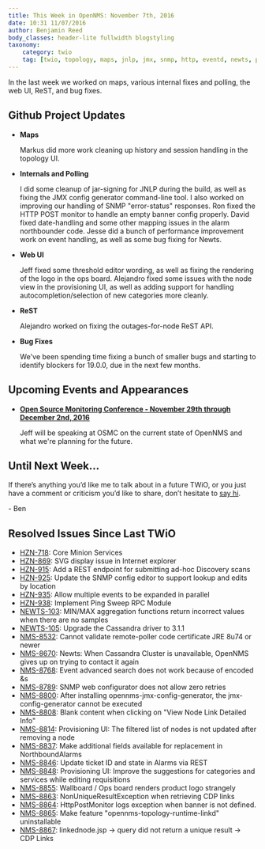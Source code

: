 ```yaml
---
title: This Week in OpenNMS: November 7th, 2016
date: 10:31 11/07/2016
author: Benjamin Reed
body_classes: header-lite fullwidth blogstyling
taxonomy:
    category: twio
    tag: [twio, topology, maps, jnlp, jmx, snmp, http, eventd, newts, provisioning, ops board, outages, rest, osmc]
---
```


In the last week we worked on maps, various internal fixes and polling, the web UI, ReST, and bug fixes.

<!-- git log --all --no-merges --since='2016-10-31 00:00:00' --until='2016-11-07 00:00:00' --format='%Cblue%ai %Cgreen%aN %Cred%d %Creset%s %Cblue(%H)' | sort | less -R -->

Github Project Updates
----------------------

* __Maps__

  Markus did more work cleaning up history and session handling in the topology UI.

* __Internals and Polling__

  I did some cleanup of jar-signing for JNLP during the build, as well as fixing the JMX config generator command-line tool.  I also worked on improving our handling of SNMP "error-status" responses.  Ron fixed the HTTP POST monitor to handle an empty banner config properly.  David fixed date-handling and some other mapping issues in the alarm northbounder code.  Jesse did a bunch of performance improvement work on event handling, as well as some bug fixing for Newts.

* __Web UI__

  Jeff fixed some threshold editor wording, as well as fixing the rendering of the logo in the ops board.  Alejandro fixed some issues with the node view in the provisioning UI, as well as adding support for handling autocompletion/selection of new categories more cleanly.

* __ReST__

  Alejandro worked on fixing the outages-for-node ReST API.

* __Bug Fixes__

  We've been spending time fixing a bunch of smaller bugs and starting to identify blockers for 19.0.0, due in the next few months.

Upcoming Events and Appearances
-------------------------------

* __[Open Source Monitoring Conference - November 29th through December 2nd, 2016](https://www.netways.de/en/events_trainings/osmc/overview/)__

  Jeff will be speaking at OSMC on the current state of OpenNMS and what we're planning for the future.

Until Next Week…
----------------

If there’s anything you’d like me to talk about in a future TWiO, or you just have a comment or criticism you’d like to share, don’t hesitate to [say hi](mailto:twio@opennms.org).

\- Ben

Resolved Issues Since Last TWiO
-------------------------------

* [HZN-718](https://issues.opennms.org/browse/HZN-718): Core Minion Services
* [HZN-869](https://issues.opennms.org/browse/HZN-869): SVG display issue in Internet explorer
* [HZN-915](https://issues.opennms.org/browse/HZN-915): Add a REST endpoint for submitting ad-hoc Discovery scans
* [HZN-925](https://issues.opennms.org/browse/HZN-925): Update the SNMP config editor to support lookup and edits by location
* [HZN-935](https://issues.opennms.org/browse/HZN-935): Allow multiple events to be expanded in parallel
* [HZN-938](https://issues.opennms.org/browse/HZN-938): Implement Ping Sweep RPC Module
* [NEWTS-103](https://issues.opennms.org/browse/NEWTS-103): MIN/MAX aggregation functions return incorrect values when there are no samples
* [NEWTS-105](https://issues.opennms.org/browse/NEWTS-105): Upgrade the Cassandra driver to 3.1.1
* [NMS-8532](https://issues.opennms.org/browse/NMS-8532): Cannot validate remote-poller code certificate JRE 8u74 or newer
* [NMS-8670](https://issues.opennms.org/browse/NMS-8670): Newts: When Cassandra Cluster is unavailable, OpenNMS gives up on trying to contact it again
* [NMS-8768](https://issues.opennms.org/browse/NMS-8768): Event advanced search does not work because of encoded &s
* [NMS-8789](https://issues.opennms.org/browse/NMS-8789): SNMP web configurator does not allow zero retries
* [NMS-8800](https://issues.opennms.org/browse/NMS-8800): After installing opennms-jmx-config-generator, the jmx-config-generator cannot be executed
* [NMS-8808](https://issues.opennms.org/browse/NMS-8808): Blank content when clicking on "View Node Link Detailed Info"
* [NMS-8814](https://issues.opennms.org/browse/NMS-8814): Provisioning UI: The filtered list of nodes is not updated after removing a node
* [NMS-8837](https://issues.opennms.org/browse/NMS-8837): Make additional fields available for replacement in NorthboundAlarms
* [NMS-8846](https://issues.opennms.org/browse/NMS-8846): Update ticket ID and state in Alarms via REST
* [NMS-8848](https://issues.opennms.org/browse/NMS-8848): Provisioning UI: Improve the suggestions for categories and services while editing requisitions
* [NMS-8855](https://issues.opennms.org/browse/NMS-8855): Wallboard / Ops board renders product logo strangely
* [NMS-8863](https://issues.opennms.org/browse/NMS-8863): NonUniqueResultException when retrieving CDP links
* [NMS-8864](https://issues.opennms.org/browse/NMS-8864): HttpPostMonitor logs exception when banner is not defined.
* [NMS-8865](https://issues.opennms.org/browse/NMS-8865): Make feature "opennms-topology-runtime-linkd" uninstallable
* [NMS-8867](https://issues.opennms.org/browse/NMS-8867): linkednode.jsp  ->  query did not return a unique result -> CDP Links

<!--
  https://github.com/OpenNMS/twio-fodder/blob/master/scripts/twio-issues-list.pl
-->
